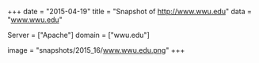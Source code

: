 
+++
date = "2015-04-19"
title = "Snapshot of http://www.wwu.edu"
data = "www.wwu.edu"

Server = ["Apache"]
domain = ["wwu.edu"]

  image = "snapshots/2015_16/www.wwu.edu.png"
+++
#
